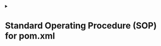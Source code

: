 <details>
<summary><h1>Standard Operating Procedure (SOP) for pom.xml</h1></summary>

## Comprehensive Step-by-Step Installation & Configuration Guide

### Document Control
| Document Title | SOP for pom.xml Setup |
|---------------|----------------------|
| Version       | 1.1                  |
| Created On    | 16-04-25       |
| Version       | v1          |
| Internal-Reviewer   | Komal Jaiswal      |
| L0-Reviewer     | Gaurav Singla                  |  
| L1-Reviewer    |    Rahul Gupta                 |
|L2-Reviewer      |        Mahesh Kumar           |

### 1. Purpose
This document provides a standardized procedure for installing  <code>pom.xml</code> file in Maven-based Java projects.

### 2. Scope
- Applicable to all Java projects using Apache Maven.
- Covers:
  - Initial setup
  - Dependency management
  - Build configurations
  - Best practices

### 3. Prerequisites
#### 3.1 Software Requirements
- Java JDK (8 or later)
- Apache Maven (3.6.0+)
 

### 4. Installation Steps
##### Step 1: Update System Packages
  ```sh
  sudo apt update && sudo apt upgrade -y  # For Debian/Ubuntu
  ```
##### Step 2: Install Java 
  ```sh
  sudo apt install openjdk-11-jdk
  ```
##### Step 3: Install Maven  
  ```sh
  sudo apt install maven -y
  ```
##### Step 3: Create Pom.xml file   
   ```sh
   mvn archetype:generate -DgroupId=com.yourcompany -DartifactId=your-project -DarchetypeArtifactId=maven-archetype-quickstart -DinteractiveMode=false
   ```

### 4. Examples
```sh
mvn archetype:generate   -DgroupId=com.opstree.microservice   -DartifactId=salary   -Dversion=0.1.0-RELEASE   -Dpackage=com.opstree.microservice.salary   -DarchetypeArtifactId=maven-archetype-quickstart   -DinteractiveMode=false
```
| Flag | Meaning |
|------|---------|
| `-DgroupId` | Base package / organization name (com.opstree.microservice) |
| `-DartifactId` | Project/module name (salary) |
| `-Dversion` | Project version (0.1.0-RELEASE) |
| `-Dpackage` | Java package name for generated classes (com.opstree.microservice.salary) |
| `-DarchetypeArtifactId` | Template used to generate project (maven-archetype-quickstart gives a basic Java setup) |
| `-DinteractiveMode=false` | Skips the interactive prompt and runs immediately |

### 5. Result
After running the command:

- You'll get a folder named `salary`
- Inside that folder, you'll have:
  - A `pom.xml` with your details
  - Source code structure:
    ```
    salary/
    ├── pom.xml
    └── src
        ├── main
        │   └── java
        │       └── com/opstree/microservice/salary/App.java
        └── test
            └── java
                └── com/opstree/microservice/salary/AppTest.java
    ```
 ### 6. Contacts
| Name | Email Address |
|------|---------------|
| Shubham Prasad | [shubham.prasad.snaatak@mygurukulam.co](mailto:shubham.prasad.snaatak@mygurukulam.co) |

### 7. References
| Links | Descriptions |
|-------|--------------|
| [DigitalOcean Tutorial](https://www.digitalocean.com/community/tutorials/how-to-serve-flask-applications-with-gunicorn-and-nginx-on-ubuntu-18-04) | Intro & Installation of Gunicorn |
</details>
